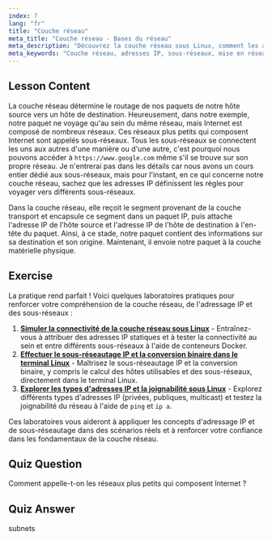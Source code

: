 ```yaml
---
index: 7
lang: "fr"
title: "Couche réseau"
meta_title: "Couche réseau - Bases du réseau"
meta_description: "Découvrez la couche réseau sous Linux, comment les adresses IP acheminent les paquets à travers les sous-réseaux, et son rôle dans la transmission de données. Commencez votre parcours de mise en réseau Linux !"
meta_keywords: "Couche réseau, adresses IP, sous-réseaux, mise en réseau Linux, routage de paquets, débutant, tutoriel, guide"
---
```


## Lesson Content

La couche réseau détermine le routage de nos paquets de notre hôte source vers un hôte de destination. Heureusement, dans notre exemple, notre paquet ne voyage qu'au sein du même réseau, mais Internet est composé de nombreux réseaux. Ces réseaux plus petits qui composent Internet sont appelés sous-réseaux. Tous les sous-réseaux se connectent les uns aux autres d'une manière ou d'une autre, c'est pourquoi nous pouvons accéder à `https://www.google.com` même s'il se trouve sur son propre réseau. Je n'entrerai pas dans les détails car nous avons un cours entier dédié aux sous-réseaux, mais pour l'instant, en ce qui concerne notre couche réseau, sachez que les adresses IP définissent les règles pour voyager vers différents sous-réseaux.

Dans la couche réseau, elle reçoit le segment provenant de la couche transport et encapsule ce segment dans un paquet IP, puis attache l'adresse IP de l'hôte source et l'adresse IP de l'hôte de destination à l'en-tête du paquet. Ainsi, à ce stade, notre paquet contient des informations sur sa destination et son origine. Maintenant, il envoie notre paquet à la couche matérielle physique.

## Exercise

La pratique rend parfait ! Voici quelques laboratoires pratiques pour renforcer votre compréhension de la couche réseau, de l'adressage IP et des sous-réseaux :

1. **[Simuler la connectivité de la couche réseau sous Linux](https://labex.io/fr/labs/comptia-simulate-network-layer-connectivity-in-linux-592752)** - Entraînez-vous à attribuer des adresses IP statiques et à tester la connectivité au sein et entre différents sous-réseaux à l'aide de conteneurs Docker.
2. **[Effectuer le sous-réseautage IP et la conversion binaire dans le terminal Linux](https://labex.io/fr/labs/comptia-perform-ip-subnetting-and-binary-conversion-in-the-linux-terminal-592782)** - Maîtrisez le sous-réseautage IP et la conversion binaire, y compris le calcul des hôtes utilisables et des sous-réseaux, directement dans le terminal Linux.
3. **[Explorer les types d'adresses IP et la joignabilité sous Linux](https://labex.io/fr/labs/comptia-explore-ip-address-types-and-reachability-in-linux-592780)** - Explorez différents types d'adresses IP (privées, publiques, multicast) et testez la joignabilité du réseau à l'aide de `ping` et `ip a`.

Ces laboratoires vous aideront à appliquer les concepts d'adressage IP et de sous-réseautage dans des scénarios réels et à renforcer votre confiance dans les fondamentaux de la couche réseau.

## Quiz Question

Comment appelle-t-on les réseaux plus petits qui composent Internet ?

## Quiz Answer

subnets
